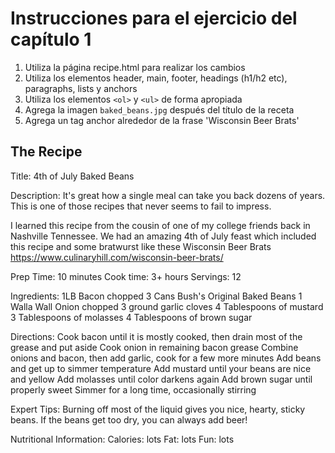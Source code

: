 # Instrucciones para el ejercicio del capítulo 1

1. Utiliza la página recipe.html para realizar los cambios
2. Utiliza los elementos header, main, footer, headings (h1/h2 etc), paragraphs, lists y anchors
3. Utiliza los elementos `<ol>` y `<ul>` de forma apropiada
4. Agrega la imagen `baked_beans.jpg` después del título de la receta
5. Agrega un tag anchor alrededor de la frase 'Wisconsin Beer Brats'

## The Recipe

Title:
4th of July Baked Beans

Description:
It's great how a single meal can take you back dozens of years. This is one of those recipes that never seems to fail to impress.

I learned this recipe from the cousin of one of my college friends back in Nashville Tennessee. We had an amazing 4th of July feast which included this recipe and some bratwurst like these Wisconsin Beer Brats https://www.culinaryhill.com/wisconsin-beer-brats/

Prep Time: 10 minutes
Cook time: 3+ hours
Servings: 12

Ingredients:
1LB Bacon chopped
3 Cans Bush's Original Baked Beans
1 Walla Wall Onion chopped
3 ground garlic cloves
4 Tablespoons of mustard
3 Tablespoons of molasses
4 Tablespoons of brown sugar

Directions:
Cook bacon until it is mostly cooked, then drain most of the grease and put aside
Cook onion in remaining bacon grease
Combine onions and bacon, then add garlic, cook for a few more minutes
Add beans and get up to simmer temperature
Add mustard until your beans are nice and yellow
Add molasses until color darkens again
Add brown sugar until properly sweet
Simmer for a long time, occasionally stirring

Expert Tips:
Burning off most of the liquid gives you nice, hearty, sticky beans.
If the beans get too dry, you can always add beer!

Nutritional Information:
Calories: lots
Fat: lots
Fun: lots